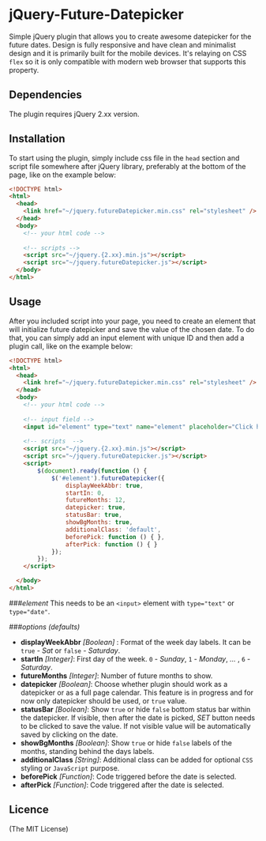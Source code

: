 # jQuery-Future-Datepicker
Simple jQuery plugin that allows you to create awesome datepicker for the future dates. 
Design is fully responsive and have clean and minimalist design and it is primarily built for the mobile devices. It's relaying on CSS ```flex``` so it is only compatible with modern web browser that supports this property.

## Dependencies
The plugin requires jQuery 2.xx version.

## Installation
To start using the plugin, simply include css file in the ```head``` section and script file somewhere after jQuery library, preferably at the bottom of the page, like on the example below: 
```html
<!DOCTYPE html>
<html>
  <head>
    <link href="~/jquery.futureDatepicker.min.css" rel="stylesheet" />
  </head>
  <body>
    <!-- your html code -->
    
    <!-- scripts -->
    <script src="~/jquery.{2.xx}.min.js"></script>
    <script src="~/jquery.futureDatepicker.js"></script>
  </body>
</html>
```

## Usage
After you included script into your page, you need to create an element that will initialize future datepicker and save the value of the chosen date. To do that, you can simply add an input element with unique ID and then add a plugin call, like on the example below:
```html
<!DOCTYPE html>
<html>
  <head>
    <link href="~/jquery.futureDatepicker.min.css" rel="stylesheet" />
  </head>
  <body>
    <!-- your html code -->
    
    <!-- input field -->
    <input id="element" type="text" name="element" placeholder="Click here to pick a date">
    
    <!-- scripts  -->
    <script src="~/jquery.{2.xx}.min.js"></script>
    <script src="~/jquery.futureDatepicker.js"></script>
    <script>
        $(document).ready(function () {
            $('#element').futureDatepicker({
                displayWeekAbbr: true,
                startIn: 0,
                futureMonths: 12,
                datepicker: true,
                statusBar: true,
                showBgMonths: true,
                additionalClass: 'default',
                beforePick: function () { },
                afterPick: function () { }
            });
        });
    </script>

  </body>
</html>
```
###_element_
This needs to be an ```<input>``` element with ```type="text"``` or ```type="date"```.

###_options (defaults)_
* __displayWeekAbbr__ _[Boolean]_ : Format of the week day labels. It can be ```true``` - _Sat_ or ```false``` - _Saturday_.
* __startIn__ _[Integer]_: First day of the week. ```0``` - _Sunday_, ```1``` - _Monday_, _..._ , ```6``` - _Saturday_.
* __futureMonths__ _[Integer]_: Number of future months to show.
* __datepicker__ _[Boolean]_: Choose whether plugin should work as a datepicker or as a full page calendar. This feature is in progress and for now only datepicker should be used, or ```true``` value.
* __statusBar__ _[Boolean]_: Show ```true``` or hide ```false``` bottom status bar within the datepicker. If visible, then after the date is picked, _SET_ button needs to be clicked to save the value. If not visible value will be automatically saved by clicking on the date.
* __showBgMonths__ _[Boolean]_: Show ```true``` or hide ```false``` labels of the months, standing behind the days labels.
* __additionalClass__ _[String]_: Additional class can be added for optional ```CSS``` styling or ```JavaScript``` purpose.
* __beforePick__ _[Function]_: Code triggered before the date is selected.
* __afterPick__ _[Function]_: Code triggered after the date is selected.

## Licence
(The MIT License)

